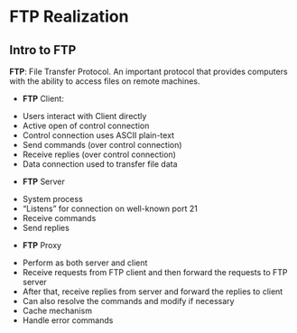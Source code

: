 # FTP Realization

## Intro to FTP
**FTP**: File Transfer Protocol. An important protocol that provides computers with the ability to access files on remote machines.

- **FTP** Client:
 * Users interact with Client directly * Active open of control connection * Control connection uses ASCII plain-text * Send commands (over control connection) * Receive replies (over control connection) * Data connection used to transfer file data- **FTP** Server
 * System process * “Listens” for connection on well-known port 21 * Receive commands * Send replies

- **FTP** Proxy

 * Perform as both server and client
 * Receive requests from FTP client and then forward the requests to FTP server
 * After that, receive replies from server and forward the replies to client
 * Can also resolve the commands and modify if necessary
 * Cache mechanism
 * Handle error commands
